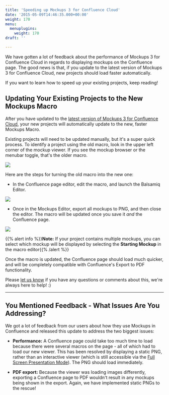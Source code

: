 ```yaml
---
title: 'Speeding up Mockups 3 for Confluence Cloud'
date: '2015-05-09T14:46:35.000+00:00'
weight: 170
menu:
  menuplugins:
    weight: 170
draft: ''

---
```


We have gotten a lot of feedback about the performance of Mockups 3 for Confluence Cloud in regards to displaying mockups on the Confluence page. The good news is that, if you update to the latest version of Mockups 3 for Confluence Cloud, new projects should load faster automatically.

If you want to learn how to speed up your existing projects, keep reading!

## Updating Your Existing Projects to the New Mockups Macro

After you have updated to the [latest version of Mockups 3 for Confluence Cloud](https://marketplace.atlassian.com/plugins/com.balsamiq.mockups.confluence/cloud/overview), your new projects will automatically update to the new, faster Mockups Macro.

Existing projects will need to be updated manually, but it's a super quick process. To identify a project using the old macro, look in the upper left corner of the mockup viewer. If you see the mockup browser or the menubar toggle, that's the older macro.

![](https://media.balsamiq.com/img/support/prodfaqs/oldUX.png)

Here are the steps for turning the old macro into the new one:

* In the Confluence page editor, edit the macro, and launch the Balsamiq Editor.

![](https://media.balsamiq.com/img/support/prodfaqs/editconfluence.gif)

* Once in the Mockups Editor, export all mockups to PNG, and then close the editor. The macro will be updated once you save it _and_ the Confluence page.

![](https://media.balsamiq.com/img/support/prodfaqs/pngexport.gif)

{{% alert info %}}**Note:** If your project contains multiple mockups, you can select which mockup will be displayed by selecting the **Starting Mockup** in the macro editor{{% /alert %}}

Once the macro is updated, the Confluence page should load much quicker, and will be completely compatible with Confluence's Export to PDF functionality.

Please [let us know](https://balsamiq.com/company/contact/#/t/m4c?_k=0mmlaq) if you have any questions or comments about this, we're always here to help! :)

---

## You Mentioned Feedback - What Issues Are You Addressing?

We got a lot of feedback from our users about how they use Mockups in Confluence and released this update to address the two biggest issues:

*   **Performance:** A Confluence page could take too much time to load because there were several macros on the page - all of which had to load our new viewer. This has been resolved by displaying a static PNG, rather than an interactive viewer (which is still accessible via the [Full Screen Presentation Mode](https://docs.balsamiq.com/desktop/fullscreen/)). The PNG should load immediately.

*   **PDF export:** Because the viewer was loading images differently, exporting a Confluence page to PDF wouldn't result in any mockups being shown in the export. Again, we have implemented static PNGs to the rescue!
